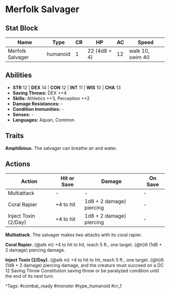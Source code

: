 # Merfolk Salvager

## Stat Block

| Name | Type | CR | HP | AC | Speed |
|------|------|----|----|----|-------|
| Merfolk Salvager | humanoid | 1 | 22 (4d8 + 4) | 12 | walk 10, swim 40 |

## Abilities

- **STR** 12 | **DEX** 14 | **CON** 12 | **INT** 11 | **WIS** 10 | **CHA** 13
- **Saving Throws:** DEX ++4  
- **Skills:** Athletics ++3, Perception ++2  
- **Damage Resistances:** -  
- **Condition Immunities:** -  
- **Senses:** -  
- **Languages:** Aquan, Common

## Traits

**Amphibious.** The salvager can breathe air and water.


## Actions

| Action | Hit or Save | Damage | On Save |
|--------|--------------|--------|----------|
| Multiattack | - | - | - |
| Coral Rapier | +4 to hit | 1d8 + 2 damage) piercing | - |
| Inject Toxin (2/Day) | +4 to hit | 1d8 + 2 damage) piercing | - |

**Multiattack.** The salvager makes two attacks with its coral rapier.

**Coral Rapier.** {@atk m} +4 to hit to hit, reach 5 ft., one target. {@h}6 (1d8 + 2 damage) piercing damage.

**Inject Toxin (2/Day).** {@atk m} +4 to hit to hit, reach 5 ft., one target. {@h}6 (1d8 + 2 damage) piercing damage, and the creature must succeed on a DC 12 Saving Throw Constitution saving throw or be paralyzed condition until the end of its next turn.


^Tags: #combat_ready #monster #type_humanoid #cr_1